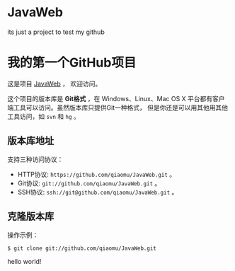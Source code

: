 JavaWeb
=======

its just a project to test my github

# 我的第一个GitHub项目

这是项目 [JavaWeb](https://github.com/qiaomu/helloworld) ，
欢迎访问。

这个项目的版本库是 **Git格式** ，在 Windows、Linux、Mac OS X
平台都有客户端工具可以访问。虽然版本库只提供Git一种格式，
但是你还是可以用其他用其他工具访问，如 ``svn`` 和 ``hg`` 。

## 版本库地址

支持三种访问协议：

* HTTP协议: `https://github.com/qiaomu/JavaWeb.git` 。
* Git协议: `git://github.com/qiaomu/JavaWeb.git` 。
* SSH协议: `ssh://git@github.com/qiaomu/JavaWeb.git` 。

## 克隆版本库

操作示例：

    $ git clone git://github.com/qiaomu/JavaWeb.git

hello world!
